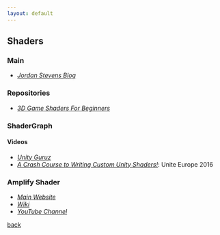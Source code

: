 ```yaml
---
layout: default
---
```


## Shaders

### Main

* _[Jordan Stevens Blog](https://www.jordanstevenstechart.com/blog-1)_

### Repositories

* _[3D Game Shaders For Beginners](https://github.com/lettier/3d-game-shaders-for-beginners)_

### ShaderGraph

#### Videos

* _[Unity Guruz](https://www.youtube.com/watch?v=SGXkFYS4f7I)_
* _[A Crash Course to Writing Custom Unity Shaders!](https://www.youtube.com/watch?v=3penhrrKCYg)_: Unite Europe 2016

### Amplify Shader

* _[Main Website](http://amplify.pt/unity/amplify-shader-editor/)_
* _[Wiki](http://wiki.amplify.pt/index.php?title=Unity_Products:Amplify_Shader_Editor/Manual)_
* _[YouTube Channel](https://www.youtube.com/channel/UCu2n4LATtLPqenUozEzxm4g)_

[back](../)
